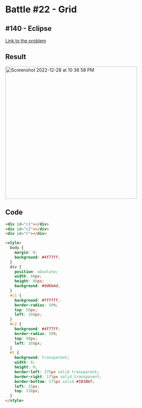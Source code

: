 # Battle #22 - Grid

## #140 - Eclipse

[Link to the problem](https://cssbattle.dev/play/140)

## Result
<img width="412" alt="Screenshot 2022-12-28 at 10 36 58 PM" src="https://user-images.githubusercontent.com/53368431/209847522-acfbee32-ec79-4038-b84f-446402e96b6c.png">


## Code

```html
<div id="c1"></div>
<div id="c2"></div>
<div id="t"></div>

<style>
  body {
    margin: 0;
    background: #4f77ff;
  }
  div {
    position: absolute;
    width: 80px;
    height: 80px;
    background: #dd6b4d;
  }
  #c1 {
    background: #ffffff;
    border-radius: 50%;
    top: 50px;
    left: 160px;
  }
  #c2 {
    background: #4f77ff;
    border-radius: 50%;
    top: 90px;
    left: 160px;
  }
  #t {
    background: transparent;
    width: 0;
    height: 0;
    border-left: 175px solid transparent;
    border-right: 175px solid transparent;
    border-bottom: 175px solid #1038bf;
    left: 25px;
    top: 138px;
  }
</style>
```
